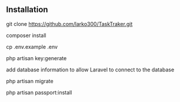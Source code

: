## Installation

git clone https://github.com/larko300/TaskTraker.git

composer install

cp .env.example .env

php artisan key:generate

add database information to allow Laravel to connect to the database

php artisan migrate

php artisan passport:install
